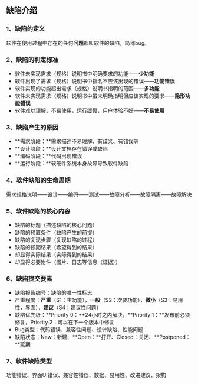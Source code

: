 ## 缺陷介绍

### 1、缺陷的定义

软件在使用过程中存在的任何**问题**都叫软件的缺陷，简称bug。

### 2、缺陷的判定标准

- 软件未实现需求（规格）说明书中明确要求的功能——**少功能**
- 软件出现了需求（规格）说明书中指名不应该出现的错误——**功能错误**
- 软件实现的功能超出需求（规格）说明书指明的范围——**多功能**
- 软件未实现需求（规格）说明书中虽未明确指明但应该实现的要求——**隐形功能错误**
- 软件难以理解，不易使用，运行缓慢，用户体验不好——**不易使用**

### 3、缺陷产生的原因

- **需求阶段：**需求描述不易理解，有歧义、有错误等
- **设计阶段：**设计文档存在错误或缺陷
- **编码阶段：**代码出现错误
- **运行阶段：**软硬件系统本身故障导致软件缺陷

### 4、软件缺陷的生命周期

需求规格说明——设计——编码——测试——故障分析——故障隔离——故障解决

### 5、软件缺陷的核心内容

- 缺陷的标题（描述缺陷的核心问题）
- 缺陷的预置条件（缺陷产生的前提）
- 缺陷的复现步骤（复现缺陷的过程）
- 缺陷的预期结果（希望得到的结果）
- 却显得实际结果（实际得到的结果）
- 却显得必要附件（图片、日志等信息（证据））

### 6、缺陷提交要素

- 缺陷报告编号：缺陷的唯一性标志
- 严重程度：**严重**（S1：主功能），**一般**（S2：次要功能），**微小**（S3：易用性，界面），**建议**（S4：建议性问题）
- 缺陷优先级：**Priority 0：**24小时之内解决，**Priority 1：**发布前必须修复，Priority 2：可以在下一个版本中修复
- Bug类型：代码错误、兼容性问题、设计缺陷、性能问题
- 缺陷状态：New：新建、**Open：**打开、Closed：关闭、**Postponed：**延期

### 7、软件缺陷类型

功能错误、界面UI错误、兼容性错误、数据、易用性、改进建议、架构

